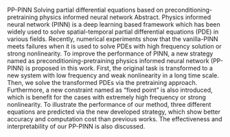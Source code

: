 PP-PINN
Solving partial differential equations based on preconditioning-pretraining physics informed neural network Abstract. Physics informed neural network (PINN) is a deep learning based framework which has been widely used to solve spatial-temporal partial differential equations (PDE) in various fields. Recently, numerical experiments show that the vanilla-PINN meets failures when it is used to solve PDEs with high frequency solution or strong nonlinearity. To improve the performance of PINN, a new strategy named as preconditioning-pretraining physics informed neural network (PP-PINN) is proposed in this work. First, the original task is transformed to a new system with low frequency and weak nonlinearity in a long time scale. Then, we solve the transformed PDEs via the pretraining approach. Furthermore, a new constraint named as “fixed point” is also introduced, which is benefit for the cases with extremely high frequency or strong nonlinearity. To illustrate the performance of our method, three different equations are predicted via the new developed strategy, which show better accuracy and computation cost than previous works. The effectiveness and interpretability of our PP-PINN is also discussed.
